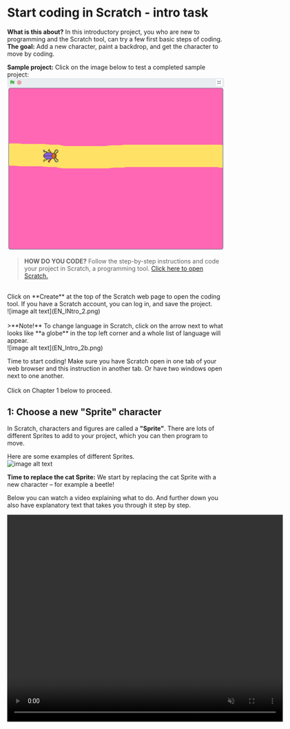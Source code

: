 # Start coding in Scratch - intro task 

**What is this about?** In this introductory project, you who are new to programming and the Scratch tool, can try a few first basic steps of coding. 
**The goal:** Add a new character, paint a backdrop, and get the character to move by coding. 

**Sample project:** Click on the image below to test a completed sample project: <a href="https://scratch.mit.edu/projects/445589191/" target="_blank"> ![image alt text](Exempelprojekt_sprajtPåBana.png)</a>

>**HOW DO YOU CODE?** 
Follow the step-by-step instructions and code your project in Scratch, a programming tool. <a href="https://scratch.mit.edu" target="_blank"> Click here to open Scratch. </a> 
<br> 
Click on **Create** at the top of the Scratch web page to open the coding tool. If you have a Scratch account, you can log in, and save the project. 
<br>
    ![image alt text](EN_INtro_2.png) 
<br>
<br>
>**Note!** To change language in Scratch, click on the arrow next to what looks like **a globe** in the top left corner and a whole list of language will appear. 
<br>
    ![image alt text](EN_Intro_2b.png) 
    
    
Time to start coding! Make sure you have Scratch open in one tab of your web browser and this instruction in another tab. Or have two windows open next to one another. 
<br>
<br>
Click on Chapter 1 below to proceed. 


## 1: Choose a new "Sprite" character

In Scratch, characters and figures are called a **"Sprite"**. There are lots of different Sprites to add to your project, which you can then program to move. 

Here are some examples of different Sprites.  </br>
    ![image alt text](EN_INtro_3.png) 
</br>

**Time to replace the cat Sprite:** We start by replacing the cat Sprite with a new character – for example a beetle! 
</br>

Below you can watch a video explaining what to do. And further down you also have explanatory text that takes you through it step by step.  

<video src="./BugRacedel1_nytt.mp4" controls muted height=480 width=640 />

>**TIME FOR YOU TO:**
- Remove the cat Sprite from the project
- Choose a new Sprite (for example a beetle) 
- Reduce the size of the Sprite  

<br>
>**STEP-BY-STEP INSTRUCTIONS:**

**Remove the cat and choose a new Sprite**

There are two similar cat characters in the project – one large and one small. The big one is on the white **Stage** and the little one in a box below the stage. 

   ![image alt text](EN_intro_katter.png)

1. On the box with the small cat below the Stage there is **a trash can**. Delete the cat from the project by clicking on the trash can. The cat is now gone and the stage is empty with no Sprites in the project.  

    ![image alt text](EN_INtro_4.png) 

2. Now we need to add a **new Sprite**. To the right under the stage you can see a blue button with a white cat face on it. This is the **Choose a Sprite** button. Click on it. 

    ![image alt text](EN_INtro_5.png)

3. Now you are in the Sprite library for Scratch. There are lots of Sprites to choose from. Click on the Sprite you want in your project and it will show up on your stage. 

    ![image alt text](EN_INtro_6.png)

>**Note!** At the top of the Sprite Library there is a menu with different categories to make it easier to find the Sprite you want, for example, Music, People or Food. There is also a search function. 

**Reduce the size of the Sprite**

4. The Sprite you just added is a bit large. You can reduce the size of it by locating **Size 100** above the smaller Sprite image and below the stage. This means that the Sprite is **in full size**, i.e., 100%. Change the number to a lower percentage, for example 50. You can always go back and change it again if it becomes too big or small for your project. 

    ![image alt text](EN_INtro_7.png)

**Next step:** You have now added a new Sprite and we want to make it move, but first we’ll create a more fun backdrop for the Sprite to move on.  

Click to go to chapter 2. 

## 2: Draw a backdrop
Now we are going to draw a backdrop with a track for the Sprite to run on.
    ![image alt text](EN_INtro_1.png)

>**TIME FOR YOU TO:**
- Activate the backdrop 
- Enable Bitmap mode in the drawing tool
- Select color and tools to fill the backdrop
- Choose a new color and tool to paint a track 

<br>
>**STEP-BY-STEP INSTRUCTIONS:**

The white box behind your Sprite is called a stage. We can change the backdrop of the stage, either by selecting an image from the backdrop library or by drawing our own. We want to draw a backdrop with a track on it. This is how:  

**Activate the backdrop and drawing tool**

1. The Sprite is activated, since we have been working with it so we need to activate the backdrop to be able to make changes to that instead. Click on the white box in the bottom right hand corner where it says **STAGE**. The backdrop is activated when you see that it is marked with a blue frame. 

    ![image alt text](EN_Intro_8.png)

2. To open the backdrop drawing tool, click on the tab called **Backdrops** located in the top left corner of your screen. 

	  ![image alt text](EN_Intro_9.png)

3. Click on the blue button at the bottom below the drawing area that says **"Convert to bitmap”** on. This makes painting much easier.

    ![image alt text](En_Intro_10.png)
    
**Pick color and tools to change the backdrop**

4. Select **a new color** for the backdrop by clicking on the **Fill box**. A color picker will appear. Move the white circles to the left or right to get the color you want. 

   ![image alt text](EN_Intro_11.png)
</br>
   ![image alt text](EN_Intro_12.png)
    
5. When you are happy with your color, close the window of the color picker by clicking anywhere outside it. Then **select the tool** that looks like a **BUCKET**. Click on the larger checkered area to the right and the whole backdrop will be in the color you selected. (You will se the same color appear on the Stage with your Sprite as well)

  ![image alt text](EN_Intro_13.png)
  
**Choose a new tool and color to paint a track**

6. Now we need to paint a track for the Sprite to run on. Click on the tool that looks like a **BRUSH**. Then click on the **number 10** above the drawing surface and change the size of the brush to **100** – a good width for the track. Press **Fill** to pick a color for the track. 

 ![image alt text](EN_Intro_14.png)
 
7. Paint a straight path on the drawing surface with the brush and the new color. The line should be quite thick so the Sprite can fit on the track. 

  ![image alt text](bakgrund_ritad_väg.png)

**Next step:** we have a Sprite and a backdrop. Time to start coding so that the Sprite can run on the track!
 
Click on Chapter 3 for the next step 


## 3: Making the Sprite move 
A Sprite is just an image, but with code we can control the Sprite and the project. We give the Sprite instructions for how it should move across the stage using code. 
![Alt Text](Skript_1.gif)
Code also controls **how** and **when** the Sprite should be moving. You create the code with the colorful puzzle pieces that you see on the left side in Scratch. You put the pieces together into, what we call, **a Script** on the large white script surface in the middle. 

Time for you to make the Sprite move! 
</br>

>**TIME FOR YOU TO**

- Activate the Sprite and go back to the code workspace 
- Add code for EVENTS with starting code: *when GREEN FLAG clicked* 
- Add code for MOTION: *move 10 steps* 
- Add code for CONTROL: *forever* (a loop) 
<br>
>**STEP-BY-STEP INSTRUCTIONS:**

**Activate the Sprite and return to the code workspace**

1.  When you worked on the backdrop you were in the workspace called **BACKDROP**. To be able to code you need to click on the tab named **CODE** in the upper left-hand corner. Then click on the **small image for your Sprite to activate it**.

  ![image alt text](EN_Intro_17.png)
</br>
  ![image alt text](EN_intro_18.png)

Now you are ready to start coding your Sprite – which doesn’t have to be a beetle.

**Start och stoppknapp**
Have you noticed the **START** and **STOP** buttons above the stage with the Sprite? The **green flag** is the start button and the **red button** is the stop button.   

  ![image alt text](EN_intro_16.png)

Time for you to add code so that your Sprite starts to move on the Stage when you press the START button – that is, **the green flag**. 

**Enter code block for start**

2. At the far left you can see different colored themes with headings, e.g. *Motion*, *Looks* and *Control*. When you click on the themes, more coding blocks will show up in the shape of puzzle pieces. The theme has the same color as its associated code blocks.  

  ![image alt text](EN_Intro_19.png) 

Click on the yellow theme called **EVENTS** and select the block with a green flag on it called: **"when GREEN FLAG clicked”**. Drag the block to the large, white script surface in the middle of the window and drop it there. 

  ![image alt text](EN_Intro_20.png)
  
You have now added a **Hat block** to your project. A hat block is always at the top of the code you want to build. But you need more code so that the Sprite knows what to do when the green start flag is clicked.

**Enter code blocks for motion**

3. Click on the blue theme called **MOTION** and select the **"move 10 steps"** block. Drag the block to the script surface and attach it under the yellow hat block with the green flag. You connect the blocks as two pieces of a puzzle.

  ![image alt text](EN_Intro_21.png)

 >**Note!** If you move two blocks close to each other on the script surface, a gray shadow will appear. You can then release the code block you are holding, and the blocks automatically come together as puzzle pieces –like a magnet is pulling them together. 
</br>
![image alt text](EN_INtro_22.png)
</br>

>**Test your code!** Test what happens when you press the START button (the green flag above the scene). Does the Sprite move a little to the right when you click the start button? Try several times, what happens?

**Add a loop to repeat the motion**

You want the Sprite to continue moving forward when you press the start button. For that we need to add a code block that tells the motion to repeat over and over again. This is called a **loop**. This is what you do: 

4. Click on the orange theme called **CONTROL**. Here you will find a block called **"forever"**. This block will repeat the code that is placed inside it over and over, which is a **loop**.  

5. Pull over the **"forever"** block to the script surface and place it directly below **"when GREEN FLAG clicked"** so that the blue motion block **"move 10 steps"** is placed inside the loop. It should look like the image below: 

  ![image alt text](EN_Intro_23.png)

>**Test your code!** Press the START button. Your Sprite should run away really fast.

**Stop the code and drag the Sprite back**

6. The Sprite stops by itself at the edge of the stage. You can drag it back onto the stage again. Does it run away again? You have to click on the red stop button above the stage to stop the code for the Sprite to stop running. 

  ![image alt text](EN_intro_24.png)

>**Note!** Does the Sprite move too fast? You can change the speed by typing a lower number in the blue block called **“move 10 steps”**. Click on the number 10 in the block and write, for example, 3. Start the project again – does the Sprite move at a good speed? Test until you find the speed you want it to have. 
</br>
   ![image alt text](EN_Intro_25.png)
</br>

**Next step:**
Now we have a Sprite that runs on the track, but it gets stuck at the edge. Let’s give it a starting position. 

Click on Chapter 4 for the next step.

## 4: Set a Start position
To avoid having to drag the beetle (or whatever Sprite you are using) back every time you start the game, you can code it to start at the same place each time. For that you need to use x and y coordinates. 

>**TIME FOR YOU TO:**

- Drag the Sprite to a place on the track where you want it to start 
- Enter code to indicate starting position MOTION: go to x: __ y: __ 

<br>
>**STEP-BY-STEP INSTRUCTIONS:**

**Add a code to set starting position**

1. Drag the Sprite to the position on the track where you want it to start. 

2. Click on the **MOTION** theme on the left and select the block **"go to x: __ y: __"**. Insert the code block in the script directly below the block **"when GREEN FLAG clicked".** The numbers (values) that are in the block at X and Y are the coordinates for the position of your beetle on the stage. 

   ![image alt text](EN_Intro_26.png)

Now the beetle will be in the same starting position every time you press the green START flag above the stage. 

>**Time to test your code!** Does the Sprite start from the same position every time you press the green start flag? Does it move fast enough? 

**Good work! You have created your first project in Scratch and coded your first project that makes a Sprite move.**


## Finished!
Congratulations! You now know the basics of Scratch and can move on to bigger projects! 


## Questions:

* What is a sprite? 

* What is a loop? 

* What is a script? 
